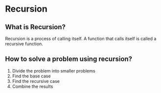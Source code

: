 # Recursion

## What is Recursion?

Recursion is a process of calling itself. A function that calls itself is called a recursive function.

## How to solve a problem using recursion?

1. Divide the problem into smaller problems
2. Find the base case
3. Find the recursive case
4. Combine the results
